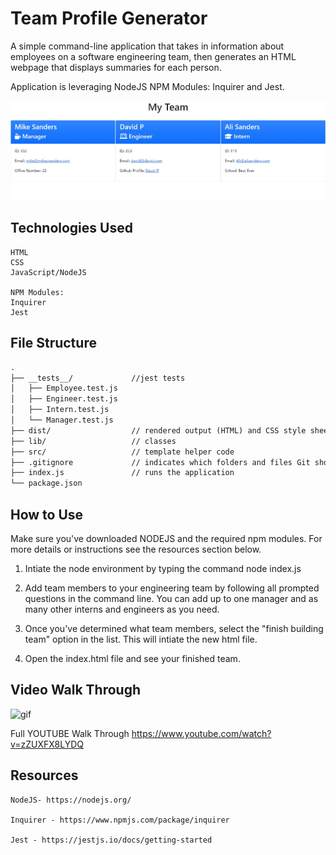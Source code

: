 # Team Profile Generator

A simple command-line application that takes in information about employees on a software engineering team, then generates an HTML webpage that displays summaries for each person.

Application is leveraging NodeJS NPM Modules: Inquirer and Jest.

![screenshot](./img/Screenshot.JPG)

## Technologies Used

    HTML
    CSS
    JavaScript/NodeJS

    NPM Modules:
    Inquirer
    Jest

## File Structure 

```md
.
├── __tests__/             //jest tests
│   ├── Employee.test.js
│   ├── Engineer.test.js
│   ├── Intern.test.js
│   └── Manager.test.js
├── dist/                  // rendered output (HTML) and CSS style sheet      
├── lib/                   // classes
├── src/                   // template helper code 
├── .gitignore             // indicates which folders and files Git should ignore
├── index.js               // runs the application
└── package.json           
```

## How to Use

Make sure you've downloaded NODEJS and the required npm modules. For more details or instructions see the resources section below.

1. Intiate the node environment by typing the command node index.js

2. Add team members to your engineering team by following all prompted questions in the command line. You can add up to one manager and as many other interns and engineers as you need.

3. Once you've determined what team members, select the "finish building team" option in the list. This will intiate the new html file. 

4. Open the index.html file and see your finished team.

## Video Walk Through

![gif](./img/video.gif)

Full YOUTUBE Walk Through <https://www.youtube.com/watch?v=zZUXFX8LYDQ>

## Resources

    NodeJS- https://nodejs.org/

    Inquirer - https://www.npmjs.com/package/inquirer

    Jest - https://jestjs.io/docs/getting-started